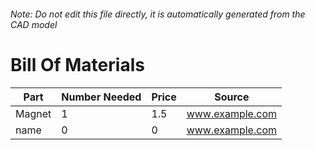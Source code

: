 ###### Note: Do not edit this file directly, it is automatically generated from the CAD model 
# Bill Of Materials 
 |Part|Number Needed|Price|Source| 
 |----|----------|-----|-----|
|Magnet|1|1.5|www.example.com|
|name|0|0|www.example.com|